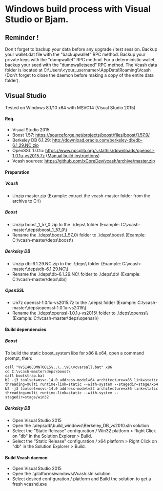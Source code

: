 # Windows build process with Visual Studio or Bjam.
## Reminder !
Don't forget to backup your data before any upgrade / test session.
Backup your wallet.dat file with the "backupwallet" RPC method.
Backup your private keys with the "dumpwallet" RPC method.
For a deterministic wallet, backup your seed with the "dumpwalletseed" RPC method.
The Vcash data folder is located at C:\Users\\<your_username>\AppData\Roaming\Vcash\
(Don't forget to close the daemon before making a copy of the entire data folder).

## Visual Studio
Tested on Windows 8.1/10 x64 with MSVC14 (Visual Studio 2015)
#### Req.
- Visual Studio 2015
- Boost 1.57: https://sourceforge.net/projects/boost/files/boost/1.57.0/
- Berkeley DB 6.1.29: http://download.oracle.com/berkeley-db/db-6.1.29.NC.zip
- OpenSSL 1.0.1u: https://www.npcglib.org/~stathis/downloads/openssl-1.0.1u-vs2015.7z ([Manual build instructions](https://www.npcglib.org/~stathis/blog/precompiled-openssl/))
- Vcash sources: https://github.com/xCoreDev/vcash/archive/master.zip

#### Preparation
##### Vcash
- Unzip master.zip (Example: extract the vcash-master folder from the archive to C:\\)

##### Boost
- Unzip boost_1_57_0.zip to the .\deps\ folder (Example: C:\vcash-master\deps\boost_1_57_0\\)
- Rename the .\deps\boost_1_57_0\ folder to .\deps\boost\ (Example: C:\vcash-master\deps\boost\\)

##### Berkeley DB
- Unzip db-6.1.29.NC.zip to the .\deps\ folder (Example: C:\vcash-master\deps\db-6.1.29.NC\\)
- Rename the .\deps\db-6.1.29.NC\ folder to .\deps\db\ (Example: C:\vcash-master\deps\db\\)

##### OpenSSL
- Un7z openssl-1.0.1u-vs2015.7z to the .\deps\ folder (Example: C:\vcash-master\deps\openssl-1.0.1u-vs2015\\)
- Rename the .\deps\openssl-1.0.1u-vs2015\ folder to .\deps\openssl\ (Example: C:\vcash-master\deps\openssl\\)

#### Build dependencies
##### Boost
To build the static boost_system libs for x86 & x64, open a command prompt, then:
```
call "%VS140COMNTOOLS%..\..\VC\vcvarsall.bat" x86
cd C:\vcash-master\deps\boost\
call bootstrap.bat
b2 -j3 toolset=msvc-14.0 address-model=64 architecture=x86 link=static threading=multi runtime-link=static --with-system --stagedir=stage/x64 
b2 -j3 toolset=msvc-14.0 address-model=32 architecture=x86 link=static threading=multi runtime-link=static --with-system --stagedir=stage/win32
```

##### Berkeley DB
- Open Visual Studio 2015
- Open the .\deps\db\build_windows\Berkeley_DB_vs2010.sln solution
- Select the "Static Release" configuration / Win32 platform > Right Click on "db" in the Solution Explorer > Build.
- Select the "Static Release" configuration / x64 platform > Right Click on "db" in the Solution Explorer > Build.

#### Build Vcash daemon
- Open Visual Studio 2015
- Open the .\platforms\windows\Vcash.sln solution
- Select desired configuration / platform and Build the solution to get a fresh vcashd.exe
